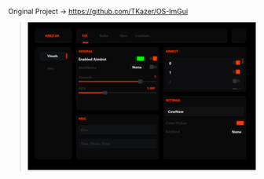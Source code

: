 Original Project -> https://github.com/TKazer/OS-ImGui

> <img src = "https://github.com/C0WN0W/OSImgui-Factura/blob/main/Image/WindowImage.png" width = 800/>
